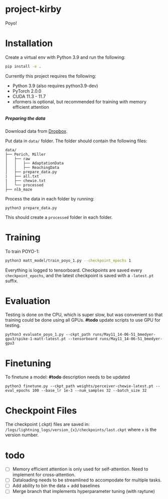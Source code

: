 # project-kirby
Poyo!

# Installation
Create a virtual env with Python 3.9 and run the following:
```bash
pip install -e .
```

Currently this project requires the following:
- Python 3.9 (also requires python3.9-dev)
- PyTorch 2.0.0
- CUDA 11.3 - 11.7 
- xformers is optional, but recommended for training with memory efficient attention


##### Preparing the data

Download data from [Dropbox](https://www.dropbox.com/scl/fo/j9wwle1ta0r4hpxqu885n/h?dl=0&rlkey=o6mf1l1y9c5i3npeetwqi1krl).

Put data in `data/` folder. The folder should contain the following files:
```
data/
├── Perich, Miller
│   ├── raw
│   │   ├── AdaptationData
│   │   ├── ReachingData
│   ├── prepare_data.py
|   ├── all.txt
|   ├── chewie.txt
│   └── processed
├── nlb_maze
```

Process the data in each folder by running:
```
python3 prepare_data.py
```
This should create a `processed` folder in each folder.

# Training
To train POYO-1:
```bash
python3 matt_model/train_poyo_1.py --checkpoint_epochs 1
```
Everything is logged to tensorboard. Checkpoints are saved every `checkpoint_epochs`, and the latest checkpoint is saved with a `-latest.pt` suffix.

# Evaluation
Testing is done on the CPU, which is super slow, but was convenient so that training could be done using all GPUs. **#todo** update scripts to use GPU for testing.
```
python3 evaluate_poyo_1.py --ckpt_path runs/May11_14-06-51_bmedyer-gpu3/spike-1-matt-latest.pt --tensorboard runs/May11_14-06-51_bmedyer-gpu3
```

# Finetuning
To finetune a model: **#todo** description needs to be updated
```
python3 finetune.py --ckpt_path weights/perceiver-chewie-latest.pt --eval_epochs 100 --base_lr 1e-3 --num_samples 32 --batch_size 32
```

# Checkpoint Files
The checkpoint (.ckpt) files are saved in:
`/logs/lightning_logs/version_{x}/checkpoints/last.ckpt` where `x` is the version number.


# todo
- [ ] Memory efficient attention is only used for self-attention. Need to implement for cross-attention.
- [ ] Dataloading needs to be streamlined to accompodate for multiple tasks.
- [ ] Add ability to bin the data + add baselines 
- [ ] Merge branch that implements hyperparameter tuning (with raytune)
